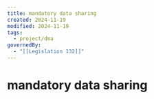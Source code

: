 ```yaml
---
title: mandatory data sharing
created: 2024-11-19
modified: 2024-11-19
tags:
  - project/dma
governedBy:
  - "[[Legislation 132]]"
---
```

# mandatory data sharing
